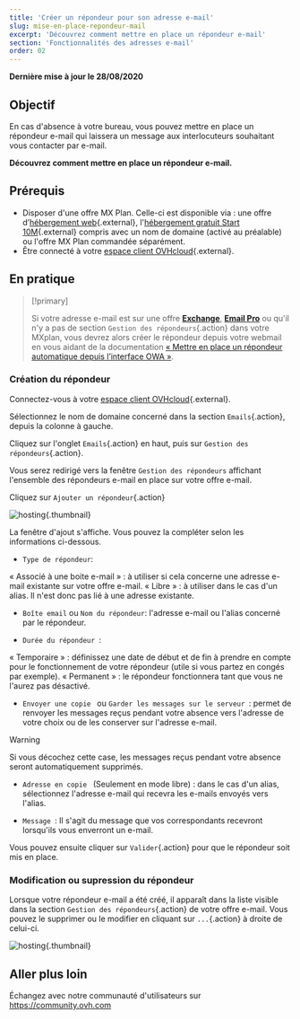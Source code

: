 ```yaml
---
title: 'Créer un répondeur pour son adresse e-mail'
slug: mise-en-place-repondeur-mail
excerpt: 'Découvrez comment mettre en place un répondeur e-mail'
section: 'Fonctionnalités des adresses e-mail'
order: 02
---
```


**Dernière mise à jour le 28/08/2020**

## Objectif

En cas d'absence à votre bureau, vous pouvez mettre en place un répondeur e-mail qui laissera un message aux interlocuteurs souhaitant vous contacter par e-mail.

**Découvrez comment mettre en place un répondeur e-mail.**

## Prérequis

- Disposer d'une offre MX Plan. Celle-ci est disponible via : une offre d’[hébergement web](https://www.ovhcloud.com/fr/web-hosting/){.external}, l'[hébergement gratuit Start 10M](https://www.ovhcloud.com/fr/domains/free-web-hosting/){.external} compris avec un nom de domaine (activé au préalable) ou l'offre MX Plan commandée séparément.
- Être connecté à votre [espace client OVHcloud](https://www.ovh.com/auth/?action=gotomanager&from=https://www.ovh.com/fr/&ovhSubsidiary=fr){.external}.

## En pratique

> [!primary]
>
> Si votre adresse e-mail est sur une offre [**Exchange**](https://www.ovhcloud.com/fr/emails/hosted-exchange/), [**Email Pro**](https://www.ovhcloud.com/fr/emails/email-pro/) ou qu'il n'y a pas de section `Gestion des répondeurs`{.action} dans votre MXplan, vous devrez alors créer le répondeur depuis votre webmail en vous aidant de la documentation [« Mettre en place un répondeur automatique depuis l’interface OWA »](../../microsoft-collaborative-solutions/exchange_2016_guide_mise_en_place_dun_repondeur_sous_owa/).

### Création du répondeur

Connectez-vous à votre [espace client OVHcloud](https://www.ovh.com/auth/?action=gotomanager&from=https://www.ovh.com/fr/&ovhSubsidiary=fr){.external}. 

Sélectionnez le nom de domaine concerné dans la section `Emails`{.action}, depuis la colonne à gauche.

Cliquez sur l'onglet `Emails`{.action} en haut, puis sur `Gestion des répondeurs`{.action}.

Vous serez redirigé vers la fenêtre `Gestion des répondeurs` affichant l'ensemble des répondeurs e-mail en place sur votre offre e-mail.

Cliquez sur `Ajouter un répondeur`{.action}

![hosting](images/email_responder01.gif){.thumbnail}

La fenêtre d'ajout s'affiche. Vous pouvez la compléter selon les informations ci-dessous.

- `Type de répondeur`:

« Associé à une boite e-mail » : à utiliser si cela concerne une adresse e-mail existante sur votre offre e-mail.
« Libre » : à utiliser dans le cas d'un alias. Il n'est donc pas lié à une adresse existante.

- `Boîte email` ou `Nom du répondeur`: l'adresse e-mail ou l'alias concerné par le répondeur.

- `Durée du répondeur `:

« Temporaire » : définissez une date de début et de fin à prendre en compte pour le fonctionnement de votre répondeur (utile si vous partez en congés par exemple).
« Permanent » : le répondeur fonctionnera tant que vous ne l'aurez pas désactivé.

- `Envoyer une copie ` ou `Garder les messages sur le serveur `: permet de renvoyer les messages reçus pendant votre absence vers l'adresse de votre choix ou de les conserver sur l'adresse e-mail.

> [!warning]
> Si vous décochez cette case, les messages reçus pendant votre absence seront automatiquement supprimés.

- `Adresse en copie ` (Seulement en mode libre) : dans le cas d'un alias, sélectionnez l'adresse e-mail qui recevra les e-mails envoyés vers l'alias.

- `Message `: Il s'agit du message que vos correspondants recevront lorsqu'ils vous enverront un e-mail.

Vous pouvez ensuite cliquer sur `Valider`{.action} pour que le répondeur soit mis en place.

### Modification ou supression du répondeur

Lorsque votre répondeur e-mail a été créé, il apparaît dans la liste visible dans la section `Gestion des répondeurs`{.action} de votre offre e-mail. Vous pouvez le supprimer ou le modifier en cliquant sur `...`{.action} à droite de celui-ci.

![hosting](images/email_responder02.png){.thumbnail}

## Aller plus loin

Échangez avec notre communauté d'utilisateurs sur https://community.ovh.com
